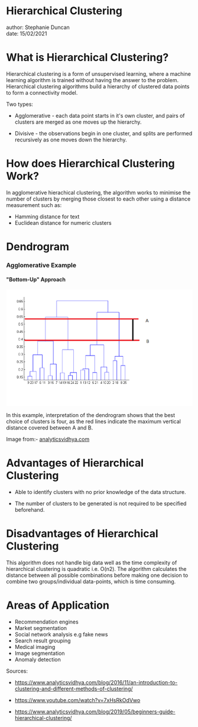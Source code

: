 Hierarchical Clustering
========================================================
author: Stephanie Duncan </br>
date: 15/02/2021

What is Hierarchical Clustering?
========================================================

Hierarchical clustering is a form of unsupervised learning, where a machine learning algorithm is trained without having the answer to the problem. Hierarchical clustering algorithms build a hierarchy of clustered data points to form a connectivity model. 

Two types:

- Agglomerative - each data point starts in it's own cluster, and pairs of clusters are merged as one moves up the hierarchy.

- Divisive - the observations begin in one cluster, and splits are performed recursively as one moves down the hierarchy.

How does Hierarchical Clustering Work?
========================================================


In agglomerative hierachical clustering, the algorithm works to minimise the number of clusters by merging those closest to each other using a distance measurement such as:

- Hamming distance for text 
- Euclidean distance for numeric clusters 

Dendrogram 
========================================================

### Agglomerative Example
#### "Bottom-Up" Approach


![dendogram](dendogram.png)

In this example, interpretation of the dendrogram shows that the best choice of clusters is four, as the red lines indicate the maximum vertical distance covered between A and B.

Image from:- [analyticsvidhya.com](https://www.analyticsvidhya.com/blog/2016/11/an-introduction-to-clustering-and-different-methods-of-clustering/)

Advantages of Hierarchical Clustering
========================================================


- Able to identify clusters with no prior knowledge of the data structure.

- The number of clusters to be generated is not required to be specified beforehand.

Disadvantages of Hierarchical Clustering
========================================================


This algorithm does not handle big data well as the time complexity of hierarchical clustering is quadratic i.e. O(n2). The algorithm calculates the distance between all possible combinations before making one decision to combine two groups/individual data-points, which is time consuming.

Areas of Application
========================================================


- Recommendation engines
- Market segmentation
- Social network analysis e.g fake news
- Search result grouping
- Medical imaging
- Image segmentation
- Anomaly detection

Sources:

- https://www.analyticsvidhya.com/blog/2016/11/an-introduction-to-clustering-and-different-methods-of-clustering/

- https://www.youtube.com/watch?v=7xHsRkOdVwo

- https://www.analyticsvidhya.com/blog/2019/05/beginners-guide-hierarchical-clustering/